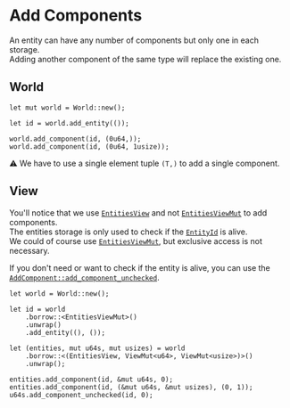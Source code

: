 # Add Components

An entity can have any number of components but only one in each storage.  
Adding another component of the same type will replace the existing one.

## World

```rust, noplaypen
let mut world = World::new();

let id = world.add_entity(());

world.add_component(id, (0u64,));
world.add_component(id, (0u64, 1usize));
```

⚠️ We have to use a single element tuple `(T,)` to add a single component.

## View

You'll notice that we use [`EntitiesView`](https://docs.rs/shipyard/0.5.0/shipyard/struct.EntitiesView.html) and not [`EntitiesViewMut`](https://docs.rs/shipyard/0.5.0/shipyard/struct.EntitiesViewMut.html) to add components.  
The entities storage is only used to check if the [`EntityId`](https://docs.rs/shipyard/0.5.0/shipyard/struct.EntityId.html) is alive.  
We could of course use [`EntitiesViewMut`](https://docs.rs/shipyard/0.5.0/shipyard/struct.EntitiesViewMut.html), but exclusive access is not necessary.

If you don't need or want to check if the entity is alive, you can use the [`AddComponent::add_component_unchecked`](https://docs.rs/shipyard/0.5.0/shipyard/trait.AddComponent.html).

```rust, noplaypen
let world = World::new();

let id = world
    .borrow::<EntitiesViewMut>()
    .unwrap()
    .add_entity((), ());

let (entities, mut u64s, mut usizes) = world
    .borrow::<(EntitiesView, ViewMut<u64>, ViewMut<usize>)>()
    .unwrap();

entities.add_component(id, &mut u64s, 0);
entities.add_component(id, (&mut u64s, &mut usizes), (0, 1));
u64s.add_component_unchecked(id, 0);
```
